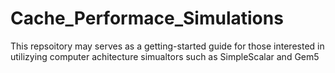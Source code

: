 # Cache_Performace_Simulations
This repsoitory may serves as a getting-started guide for those interested in utilizying computer achitecture simualtors such as SimpleScalar and Gem5
